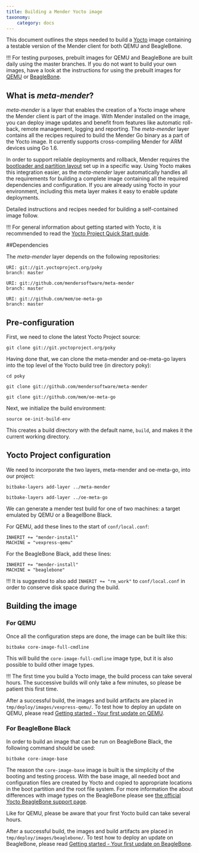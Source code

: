 ```yaml
---
title: Building a Mender Yocto image
taxonomy:
    category: docs
---
```


This document outlines the steps needed to build a [Yocto](https://www.yoctoproject.org/?target=_blank) image containing a testable version of the Mender client for both QEMU and BeagleBone.

!!! For testing purposes, prebuilt images for QEMU and BeagleBone are built daily using the master branches. If you do not want to build your own images, have a look at the instructions for using the prebuilt images for [QEMU](../../Getting-started/Your-first-update-on-qemu) or [BeagleBone](../../Getting-started/Your-first-update-on-BeagleBone).

## What is *meta-mender*?

*meta-mender* is a layer that enables the creation of a Yocto image where the Mender client is part of the image. With Mender installed on the image, you can deploy image updates and benefit from features like automatic roll-back, remote management, logging and reporting. The *meta-mender* layer contains all the recipes required to build the Mender Go binary as a part of the Yocto image. It currently supports cross-compiling Mender for ARM devices using Go 1.6.

In order to support reliable deployments and rollback, Mender requires the
[bootloader and partition layout](../../Getting-started/System-requirements#device-partitioning) set up in a specific way. Using Yocto makes this integration easier, as the *meta-mender* layer automatically handles all the requirements for building a complete image containing all the required
dependencies and configuration. If you are already using Yocto in your environment, including this meta layer makes it easy to enable update deployments.

Detailed instructions and recipes needed for building a self-contained image follow.

!!! For general information about getting started with Yocto, it is recommended to read the [Yocto Project Quick Start guide](http://www.yoctoproject.org/docs/2.1/yocto-project-qs/yocto-project-qs.html).

##Dependencies

The *meta-mender* layer depends on the following repositories:

```
URI: git://git.yoctoproject.org/poky
branch: master

URI: git://github.com/mendersoftware/meta-mender
branch: master

URI: git://github.com/mem/oe-meta-go
branch: master
```

## Pre-configuration

First, we need to clone the latest Yocto Project source:

```
git clone git://git.yoctoproject.org/poky
```

Having done that, we can clone the meta-mender and oe-meta-go layers into the top level
of the Yocto build tree (in directory poky):

```
cd poky
```
```
git clone git://github.com/mendersoftware/meta-mender
```
```
git clone git://github.com/mem/oe-meta-go
```

Next, we initialize the build environment:

```
source oe-init-build-env
```

This creates a build directory with the default name, ```build```, and makes it the
current working directory.


## Yocto Project configuration

We need to incorporate the two layers, meta-mender and oe-meta-go, into
our project:

```
bitbake-layers add-layer ../meta-mender
```
```
bitbake-layers add-layer ../oe-meta-go
```

We can generate a mender test build for one of two machines: a target emulated
by QEMU or a BeagelBone Black.

For QEMU, add these lines to the start of ```conf/local.conf```:

```
INHERIT += "mender-install"
MACHINE = "vexpress-qemu"
```

For the BeagleBone Black, add these lines:

```
INHERIT += "mender-install"
MACHINE = "beaglebone"
```

!!! It is suggested to also add ```INHERIT += "rm_work"``` to ```conf/local.conf``` in order to conserve disk space during the build.

## Building the image

### For QEMU

Once all the configuration steps are done, the image can be built like this:

```
bitbake core-image-full-cmdline
```

This will build the `core-image-full-cmdline` image type, but it is also possible to
build other image types.

!!! The first time you build a Yocto image, the build process can take several hours. The successive builds will only take a few minutes, so please be patient this first time. 

After a successful build, the images and build artifacts are placed in `tmp/deploy/images/vexpress-qemu/`. To test how to deploy an update on QEMU, please read [Getting started - Your first update on QEMU](../../Getting-started/Your-first-update-on-qemu).

### For BeagleBone Black

In order to build an image that can be run on BeagleBone Black, the following
command should be used:

```
bitbake core-image-base
```

The reason the ```core-image-base``` image is built is the simplicity of the booting
and testing process. With the base image, all needed boot and configuration files
are created by Yocto and copied to appropriate locations in the boot partition
and the root file system. For more information the about differences with
image types on the BeagleBone please see [the official Yocto BeagleBone support
page](https://www.yoctoproject.org/downloads/bsps/daisy16/beaglebone).

Like for QEMU, please be aware that your first Yocto build can take several hours.

After a successful build, the images and build artifacts are placed in `tmp/deploy/images/beaglebone/`. To test how to deploy an update on BeagleBone, please read [Getting started - Your first update on BeagleBone](../../Getting-started/Your-first-update-on-BeagleBone).
